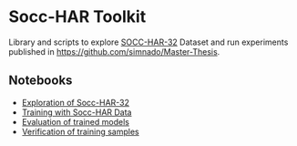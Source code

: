# Socc-HAR Toolkit

Library and scripts to explore [SOCC-HAR-32](https://github.com/simnado/Socc-HAR-32/blob/master/README.md) Dataset and run experiments published in https://github.com/simnado/Master-Thesis.

## Notebooks

 * [Exploration of Socc-HAR-32](https://colab.research.google.com/drive/1rBi6GU8rCloI1013D8_bdS5vQ0wbhAiq)
 * [Training with Socc-HAR Data](https://colab.research.google.com/drive/1SNGI_SLeCjjP26Xv5oM9zED2Ijvvl6Ew)
 * [Evaluation of trained models](https://colab.research.google.com/drive/1SNMLyuE13LLK_ZDzbEKSrUedHR4cdYpp)
 * [Verification of training samples](https://colab.research.google.com/drive/168NTrLnJpZpejJ2O0vl94cG7qVtIKTfk)

